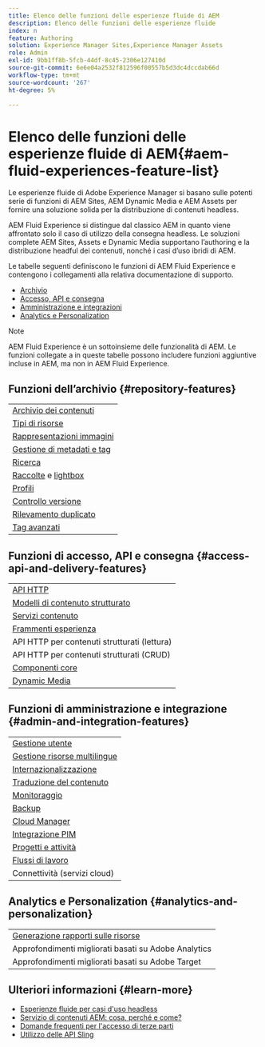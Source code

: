 ```yaml
---
title: Elenco delle funzioni delle esperienze fluide di AEM
description: Elenco delle funzioni delle esperienze fluide
index: n
feature: Authoring
solution: Experience Manager Sites,Experience Manager Assets
role: Admin
exl-id: 9bb1ff8b-5fcb-44df-8c45-2306e127410d
source-git-commit: 6e6e04a2532f812596f00557b5d3dc4dccdab66d
workflow-type: tm+mt
source-wordcount: '267'
ht-degree: 5%

---
```


# Elenco delle funzioni delle esperienze fluide di AEM{#aem-fluid-experiences-feature-list}

Le esperienze fluide di Adobe Experience Manager si basano sulle potenti serie di funzioni di AEM Sites, AEM Dynamic Media e AEM Assets per fornire una soluzione solida per la distribuzione di contenuti headless.

AEM Fluid Experience si distingue dal classico AEM in quanto viene affrontato solo il caso di utilizzo della consegna headless. Le soluzioni complete AEM Sites, Assets e Dynamic Media supportano l’authoring e la distribuzione headful dei contenuti, nonché i casi d’uso ibridi di AEM.

Le tabelle seguenti definiscono le funzioni di AEM Fluid Experience e contengono i collegamenti alla relativa documentazione di supporto.

* [Archivio](#repository-features)
* [Accesso, API e consegna](#access-api-and-delivery-features)
* [Amministrazione e integrazioni](#admin-and-integration-features)
* [Analytics e Personalization](#analytics-and-personalization)

>[!NOTE]
>
>AEM Fluid Experience è un sottoinsieme delle funzionalità di AEM. Le funzioni collegate a in queste tabelle possono includere funzioni aggiuntive incluse in AEM, ma non in AEM Fluid Experience.

## Funzioni dell’archivio {#repository-features}

|  |
|---|
| [Archivio dei contenuti](/help/assets/manage-assets.md) |
| [Tipi di risorse](/help/assets/assets-formats.md) |
| [Rappresentazioni immagini](/help/assets/image-presets.md) |
| [Gestione di metadati e tag](/help/assets/metadata.md) |
| [Ricerca](/help/assets/manage-assets.md) |
| [Raccolte](/help/assets/manage-assets.md) e [lightbox](/help/assets/light-box.md) |
| [Profili](/help/assets/processing-profiles.md) |
| [Controllo versione](/help/assets/manage-assets.md) |
| [Rilevamento duplicato](/help/assets/duplicate-detection.md) |
| [Tag avanzati](/help/assets/enhanced-smart-tags.md) |

## Funzioni di accesso, API e consegna {#access-api-and-delivery-features}

|  |
|---|
| [API HTTP](/help/assets/mac-api-assets.md) |
| [Modelli di contenuto strutturato](/help/assets/content-fragments/content-fragments.md) |
| [Servizi contenuto](https://experienceleague.adobe.com/it/docs/experience-manager-learn/getting-started-with-aem-headless/overview) |
| [Frammenti esperienza](/help/sites-authoring/experience-fragments.md) |
| API HTTP per contenuti strutturati (lettura) |
| API HTTP per contenuti strutturati (CRUD) |
| [Componenti core](https://experienceleague.adobe.com/docs/experience-manager-core-components/using/introduction.html?lang=it) |
| [Dynamic Media](/help/assets/dynamic-media.md) |

## Funzioni di amministrazione e integrazione {#admin-and-integration-features}

|  |
|---|
| [Gestione utente](/help/sites-administering/user-group-ac-admin.md) |
| [Gestione risorse multilingue](/help/assets/multilingual-assets.md) |
| [Internazionalizzazione](/help/sites-developing/i18n.md) |
| [Traduzione del contenuto](/help/sites-administering/translation.md) |
| [Monitoraggio](/help/sites-deploying/monitoring-and-maintaining.md) |
| [Backup](/help/sites-administering/backup-and-restore.md) |
| [Cloud Manager](https://experienceleague.adobe.com/docs/experience-manager-cloud-manager/content/introduction.html?lang=it) |
| [Integrazione PIM](/help/sites-authoring/managing-product-information.md) |
| [Progetti e attività](/help/sites-authoring/projects.md) |
| [Flussi di lavoro](/help/sites-administering/workflows-starting.md) |
| Connettività (servizi cloud) |

## Analytics e Personalization {#analytics-and-personalization}

|  |
|---|
| [Generazione rapporti sulle risorse](/help/assets/asset-reports.md) |
| Approfondimenti migliorati basati su Adobe Analytics |
| Approfondimenti migliorati basati su Adobe Target |

## Ulteriori informazioni {#learn-more}

* [Esperienze fluide per casi d&#39;uso headless](https://experienceleague.adobe.com/docs/experience-manager-gems-events/gems/gems2017/aem-headless-usecases.html?lang=it)
* [Servizio di contenuti AEM: cosa, perché e come?](https://experienceleague.adobe.com/it/docs/experience-manager-learn/getting-started-with-aem-headless/content-services/overview)
* [Domande frequenti per l&#39;accesso di terze parti](https://experienceleague.adobe.com/docs/experience-manager-learn/getting-started-with-aem-headless/content-services/chapter-7.html?lang=it)
* [Utilizzo delle API Sling](https://experienceleague.adobe.com/docs/experience-manager-learn/getting-started-wknd-tutorial-develop/project-archetype/component-basics.html?lang=it#sling-models)
